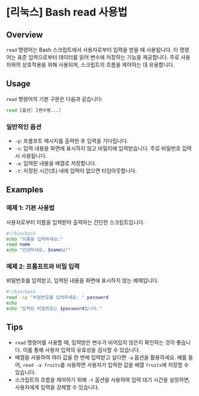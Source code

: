 # [리눅스] Bash read 사용법

## Overview
`read` 명령어는 Bash 스크립트에서 사용자로부터 입력을 받을 때 사용됩니다. 이 명령어는 표준 입력으로부터 데이터를 읽어 변수에 저장하는 기능을 제공합니다. 주로 사용자와의 상호작용을 위해 사용되며, 스크립트의 흐름을 제어하는 데 유용합니다.

## Usage
`read` 명령어의 기본 구문은 다음과 같습니다:

```bash
read [옵션] [변수명...]
```

### 일반적인 옵션
- `-p`: 프롬프트 메시지를 출력한 후 입력을 기다립니다.
- `-s`: 입력 내용을 화면에 표시하지 않고 비밀리에 입력받습니다. 주로 비밀번호 입력 시 사용됩니다.
- `-a`: 입력된 내용을 배열로 저장합니다.
- `-t`: 지정된 시간(초) 내에 입력이 없으면 타임아웃합니다.

## Examples
### 예제 1: 기본 사용법
사용자로부터 이름을 입력받아 출력하는 간단한 스크립트입니다.

```bash
#!/bin/bash
echo "이름을 입력하세요:"
read name
echo "안녕하세요, $name님!"
```

### 예제 2: 프롬프트와 비밀 입력
비밀번호를 입력받고, 입력된 내용을 화면에 표시하지 않는 예제입니다.

```bash
#!/bin/bash
read -sp "비밀번호를 입력하세요: " password
echo
echo "입력된 비밀번호는 $password입니다."
```

## Tips
- `read` 명령어를 사용할 때, 입력받은 변수가 비어있지 않은지 확인하는 것이 좋습니다. 이를 통해 사용자 입력의 유효성을 검사할 수 있습니다.
- 배열을 사용하여 여러 값을 한 번에 입력받고 싶다면 `-a` 옵션을 활용하세요. 예를 들어, `read -a fruits`를 사용하면 사용자가 입력한 값을 배열 `fruits`에 저장할 수 있습니다.
- 스크립트의 흐름을 제어하기 위해 `-t` 옵션을 사용하여 입력 대기 시간을 설정하면, 사용자에게 입력을 강제할 수 있습니다.